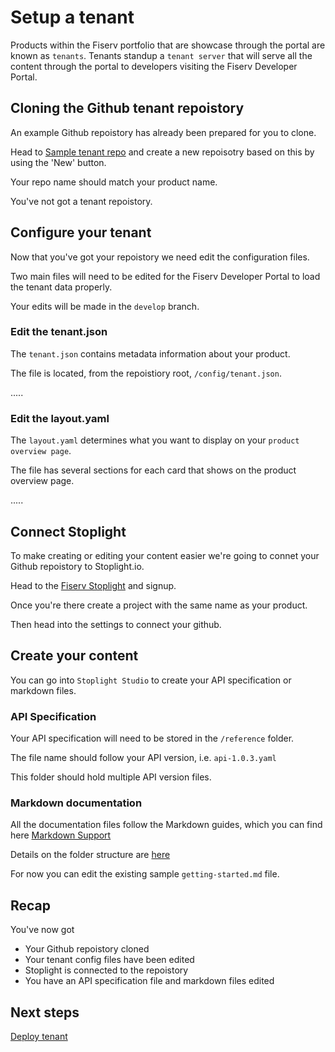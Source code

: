 # Setup a tenant

Products within the Fiserv portfolio that are showcase through the portal are known as `tenants`.  Tenants standup a `tenant server` that will serve all the content through the portal to developers visiting the Fiserv Developer Portal.

## Cloning the Github tenant repoistory

An example Github repoistory has already been prepared for you to clone.

Head to [Sample tenant repo](github.com/fiserv/sample-tenant) and create a new repoisotry based on this by using the 'New' button.

Your repo name should match your product name.

You've not got a tenant repoistory.

## Configure your tenant

Now that you've got your repoistory we need edit the configuration files.

Two main files will need to be edited for the Fiserv Developer Portal to load the tenant data properly.

Your edits will be made in the `develop` branch.

### Edit the tenant.json

The `tenant.json` contains metadata information about your product.

The file is located, from the repoistiory root, `/config/tenant.json`.

.....

### Edit the layout.yaml

The `layout.yaml` determines what you want to display on your `product overview page`.

The file has several sections for each card that shows on the product overview page.

.....

## Connect Stoplight

To make creating or editing your content easier we're going to connet your Github repoistory to Stoplight.io.

Head to the [Fiserv Stoplight](fiserv-portal.stoplight.io) and signup.

Once you're there create a project with the same name as your product.

Then head into the settings to connect your github.

## Create your content

You can go into `Stoplight Studio` to create your API specification or markdown files.

### API Specification

Your API specification will need to be stored in the `/reference` folder.

The file name should follow your API version, i.e. `api-1.0.3.yaml`

This folder should hold multiple API version files.

### Markdown documentation

All the documentation files follow the Markdown guides, which you can find here [Markdown Support](../../resources/markdown-support.md)

Details on the folder structure are [here](../../resources/folder-structure.md)

For now you can edit the existing sample `getting-started.md` file.

## Recap

You've now got
* Your Github repoistory cloned
* Your tenant config files have been edited
* Stoplight is connected to the repoistory
* You have an API specification file and markdown files edited

## Next steps

[Deploy tenant](./deploy-tenant.md)